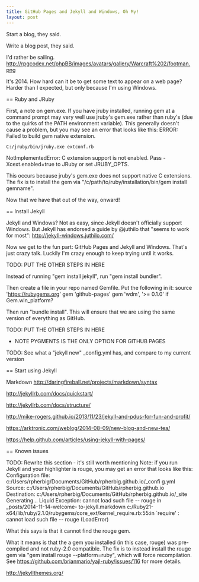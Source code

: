 ```yaml
---
title: GitHub Pages and Jekyll and Windows, Oh My!
layout: post
---
```


Start a blog, they said.

Write a blog post, they said.

I'd rather be sailing. http://rpgcodex.net/phpBB/images/avatars/gallery/Warcraft%202/footman.png

It's 2014. How hard can it be to get some text to appear on a web page? Harder than I expected, but only because I'm using Windows.

== Ruby and JRuby

First, a note on gem.exe. If you have jruby installed, running gem at a command prompt may very well use jruby's gem.exe rather than ruby's (due to the quirks of the PATH environment variable). This generally doesn't cause a problem, but you may see an error that looks like this:
        ERROR: Failed to build gem native extension.

    C:/jruby/bin/jruby.exe extconf.rb
NotImplementedError: C extension support is not enabled. Pass -Xcext.enabled=true to JRuby or set JRUBY_OPTS.

This occurs because jruby's gem.exe does not support native C extensions. The fix is to install the gem via "/c/path/to/ruby/installation/bin/gem install gemname".

Now that we have that out of the way, onward!

== Install Jekyll

Jekyll and Windows? Not as easy, since Jekyll doesn't officially support Windows. But Jekyll has endorsed a guide by @juthilo that "seems to work for most": http://jekyll-windows.juthilo.com/

Now we get to the fun part: GitHub Pages and Jekyll and Windows. That's just crazy talk. Luckily I'm crazy enough to keep trying until it works.

TODO: PUT THE OTHER STEPS IN HERE

Instead of running "gem install jekyll", run "gem install bundler".

Then create a file in your repo named Gemfile. Put the following in it:
source 'https://rubygems.org'
gem 'github-pages'
gem 'wdm', '>= 0.1.0' if Gem.win_platform?

Then run "bundle install". This will ensure that we are using the same version of everything as GitHub.

TODO: PUT THE OTHER STEPS IN HERE
- NOTE PYGMENTS IS THE ONLY OPTION FOR GITHUB PAGES

TODO: See what a "jekyll new" _config.yml has, and compare to my current version

== Start using Jekyll

Markdown
http://daringfireball.net/projects/markdown/syntax

http://jekyllrb.com/docs/quickstart/

http://jekyllrb.com/docs/structure/

http://mike-rogers.github.io/2013/11/23/jekyll-and-pdus-for-fun-and-profit/

https://arktronic.com/weblog/2014-08-09/new-blog-and-new-tea/

https://help.github.com/articles/using-jekyll-with-pages/

== Known issues

TODO: Rewrite this section - it's still worth mentioning
Note: if you run Jekyll and your highlighter is rouge, you may get an error that looks like this:
Configuration file: c:/Users/rpherbig/Documents/GitHub/rpherbig.github.io/_confi
g.yml
            Source: c:/Users/rpherbig/Documents/GitHub/rpherbig.github.io
       Destination: c:/Users/rpherbig/Documents/GitHub/rpherbig.github.io/_site
      Generating...
  Liquid Exception: cannot load such file -- rouge in _posts/2014-11-14-welcome-
to-jekyll.markdown
c:/Ruby21-x64/lib/ruby/2.1.0/rubygems/core_ext/kernel_require.rb:55:in `require'
: cannot load such file -- rouge (LoadError)

What this says is that it cannot find the rouge gem.

What it means is that the a gem you installed (in this case, rouge) was pre-compiled and not ruby-2.0 compatible. The fix is to instead install the rouge gem via "gem install rouge --platform=ruby", which will force recompilation. See https://github.com/brianmario/yajl-ruby/issues/116 for more details.





http://jekyllthemes.org/